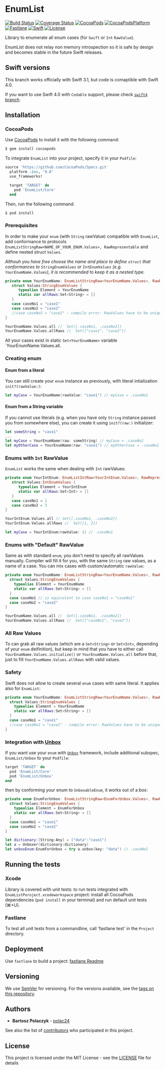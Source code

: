 # EnumList

[![Build Status][build-badge]][build-url]
[![Coverage Status][codecov-badge]][codecov-url]
[![CocoaPods][cocoapods-badge]][cocoapods-url]
[![CocoaPodsPlatform][cocoapods-platform-badge]][cocoapods-platform-url]
[![Fastlane][fastlane-badge]][fastlane-url]
[![Swift][swift-badge]][swift-url]
[![License][mit-badge]][mit-url]


Library to enumerate all enum cases (for `Swift` or `Int` `RawValue`). 

EnumList does not relay non memory introspection so it is safe by design and becomes stable in the future Swift releases.


## Swift versions

This branch works officially with Swift 3.1, but code is comaptible with Swift 4.0.

If you want to use Swift 4.0 with `Codable` support, please check [`swift4` branch](https://github.com/polac24/EnumList/tree/swift4).

## Installation

### CocoaPods

Use [CocoaPods](http://cocoapods.org) to install it with the following command:

```bash
$ gem install cocoapods
```

To integrate `EnumList` into your  project, specify it in your `Podfile`:

```ruby
source 'https://github.com/CocoaPods/Specs.git'
  platform :ios, '9.0'
  use_frameworks!

  target 'TARGET' do
    pod 'EnumList/Core'
  end
```

Then, run the following command:

```bash
$ pod install
```

### Prerequisites

In order to make your `enum` (with `String` rawValue) compatible with `EnumList`, add conformance to protocols `EnumListStringRaw<NAME_OF_YOUR_ENUM.Values>, RawRepresentable` and define nested struct `Values`. 

*Althouh you have free choose the name and place to define `struct` that conformances to `StringEnumValues` or `IntEnumValues` (e.g. `YourEnumName.Values`), it is recommended to keep it as a nested type.*

```swift
private enum YourEnumName: EnumListStringRaw<YourEnumName.Values>, RawRepresentable{
   struct Values:StringEnumValues {
      typealias Element = YourEnumName
      static var allRaws:Set<String> = []
   }
   case caseNo1 = "case1"
   case caseNo2 = "case2"
   //case caseNo3 = "case2" - compile error: RawValues have to be unique
}

YourEnumName.Values.all //  Set([.caseNo1, .caseNo2]) 
YourEnumName.Values.allRaws //  Set(["case1", "case2"])

```

All your cases exist in static `Set<YourEnumName>` variable `YourEnumName.Values.all.

### Creating enum

#### Enum from a literal 

You can still create your `enum` instance as previously, with literal intialization `init?(rawValue:)`:

```swift
let myCase = YourEnumName(rawValue: "case1") // myCase = .caseNo1
```

#### Enum from a String variable

If you cannot use literals (e.g. when you have only `String` instance passed you from somewhere else), you can create it using `init?(raw:)` initializer:

```swift
let someString = "case1"
...
let myCase = YourEnumName(raw: someString) // myCase = .caseNo1
let myOtherCase = YourEnumName(raw: "case1") // myOtherCase = .caseNo1
```

### Enums with `Int` RawValue

`EnumList` works the same when dealing with `Int` rawValues:

```swift
private enum YourIntEnum: EnumListIntRaw<YourIntEnum.Values>, RawRepresentable{
   struct Values:IntEnumValues {
      typealias Element = YourIntEnum
      static var allRaws:Set<Int> = []
   }
   case caseNo1 = 1
   case caseNo2 = 3
}

YourIntEnum.Values.all // Set([.caseNo1, .caseNo2])
YourIntEnum.Values.allRaws //  Set([1, 2])

let myCase = YourIntEnum(rawValue: 1) // .caseNo1

```

### Enums with "Default" RawValue

Same as with standard `enum`, you don't need to specify all rawValues manually. Compiler will fill it for you, with the same `String` raw values, as a name of a case. You can mix cases with custom/automatic `rawValue`:

```swift
private enum YourEnumName: EnumListStringRaw<YourEnumName.Values>, RawRepresentable{
  struct Values:StringEnumValues {
    typealias Element = YourEnumName
    static var allRaws:Set<String> = []
  }
  case caseNo1 // is equivalent to case caseNo1 = "caseNo1"
  case caseNo2 = "case2"
}

YourEnumName.Values.all //  Set([.caseNo1, .caseNo2]) 
YourEnumName.Values.allRaws //  Set(["caseNo1", "case2"])

```


### All Raw Values

To can grab all raw values (which are a `Set<String>` or `Set<Int>`, depending of your `enum` deifinition), but keep in mind that you have to either call `YourEnumName.Values.initialize()` or `YourEnumName.Values.all` before that, just to fill `YourEnumName.Values.allRaws` with valid values.

### Safety

Swift does not allow to create several `enum` cases with same literal. It applies also for `EnumList`:

```swift
private enum YourEnumName: EnumListStringRaw<YourEnumName.Values>, RawRepresentable{
  struct Values:StringEnumValues {
    typealias Element = YourEnumName
    static var allRaws:Set<String> = []
  }
  case caseNo1 = "case1"
  //case caseNo2 = "case1" - compile error: RawValues have to be unique
}
```

### Integration with [Unbox](https://github.com/JohnSundell/Unbox)

If you want use your `enum` with [`Unbox`](https://github.com/JohnSundell/Unbox) framework, include additional subspec, `EnumList/Unbox` to your `Podfile`:

```ruby
target 'TARGET' do
  pod 'EnumList/Core'
  pod 'EnumList/Unbox'
end
```

then by conforming your enum to `UnboxableEnum`, it works out of a box: 

```swift 
private enum EnumForUnbox: EnumListStringRaw<EnumForUnbox.Values>, RawRepresentable, UnboxableEnum{
  struct Values:StringEnumValues {
    typealias Element = EnumForUnbox
    static var allRaws:Set<String> = []
  }
  case caseNo1 = "case1"
  case caseNo2 = "case2"
}

let dictionary:[String:Any] = ["data":"case1"]
let a = Unboxer(dictionary:dictionary)
let unboxEnum:EnumForUnbox = try a.unbox(key: "data") // .caseNo1
```

## Running the tests

### Xcode 
Library is covered with unit tests: to run tests integrated with `EnumListPoroject.xcodeworkspace` project: install all CocoaPods dependencies (`pod install` in your terminal) and run default unit tests (⌘+U). 

### Fastlane

To test all unit tests from a commandline, call 'fastlane test' in the `Project` directory.

## Deployment

Use `fastlane` to build a project: [fastlane Readme](Project/fastlane/)

## Versioning

We use [SemVer](http://semver.org/) for versioning. For the versions available, see the [tags on this repository](https://github.com/polac24/EnumList/tags). 

## Authors

* **Bartosz Polaczyk** - [polac24](https://github.com/polac24)

See also the list of [contributors](https://github.com/polac24/EnumList/contributors) who participated in this project.

## License

This project is licensed under the MIT License - see the [LICENSE](LICENSE) file for details



[swift-badge]: https://img.shields.io/badge/Swift-3.1-orange.svg?style=flat
[swift-url]: https://swift.org

[mit-badge]: https://img.shields.io/badge/License-MIT-blue.svg?style=flat
[mit-url]: https://tldrlegal.com/license/mit-license

[build-badge]: https://img.shields.io/travis/polac24/EnumList.svg?maxAge=0
[build-url]: https://travis-ci.org/polac24/EnumList

[codecov-badge]: https://img.shields.io/coveralls/polac24/EnumList.svg?maxAge=0
[codecov-url]: https://coveralls.io/github/polac24/EnumList

[fastlane-badge]: https://img.shields.io/badge/fastlane-2.35.1-yellow.svg
[fastlane-url]: Project/fastlane/Fastfile

[cocoapods-badge]: https://img.shields.io/cocoapods/v/EnumList.svg?maxAge=0
[cocoapods-url]: https://cocoapods.org/pods/EnumList

[cocoapods-platform-badge]: https://img.shields.io/cocoapods/p/EnumList.svg?maxAge=0
[cocoapods-platform-url]: https://cocoapods.org/pods/EnumList
